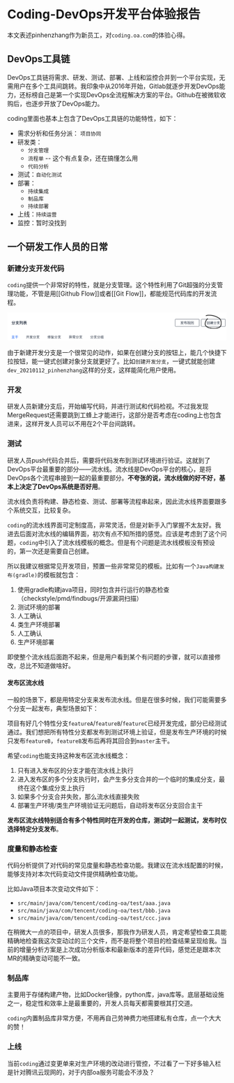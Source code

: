 # Coding-DevOps开发平台体验报告

本文表述pinhenzhang作为新员工，对`coding.oa.com`的体验心得。

## DevOps工具链

DevOps工具链将需求、研发、测试、部署、上线和监控合并到一个平台实现，无需用户在多个工具间跳转。我印象中从2016年开始，Gitlab就逐步开发DevOps能力，还标榜自己是第一个实现DevOps全流程解决方案的平台。Github在被微软收购后，也逐步开放了DevOps能力。

coding里面也基本上包含了DevOps工具链的功能特性，如下：

- 需求分析和任务分派： `项目协同`
- 研发类：
	- `分支管理`
	- `流程单` -- 这个有点复杂，还在搞懂怎么用
	- `代码分析`
- 测试：`自动化测试`
- 部署：
	- `持续集成`
	- `制品库`
	- `持续部署`
- 上线：`持续运营`
- 监控：暂时没找到

## 一个研发工作人员的日常

### 新建分支开发代码

`coding`提供一个非常好的特性，就是分支管理。这个特性利用了Git超强的分支管理功能，不管是用[[Github Flow]]或者[[Git Flow]]，都能规范代码库的开发流程。

![branch_create](coding_branch_create.png)

由于新建开发分支是一个很常见的动作，如果在创建分支的按钮上，能几个快捷下拉按钮，能一键式创建对象分支就更好了。比如`创建开发分支`，一键式就能创建`dev_20210112_pinhenzhang`这样的分支，这样能简化用户使用。

### 开发

研发人员新建分支后，开始编写代码，并进行测试和代码检视。不过我发现MergeRequest还需要跳到工蜂上才能进行，这部分是否考虑在coding上也包含进来，这样开发人员可以不用在2个平台间跳转。

### 测试

研发人员push代码合并后，需要将代码发布到测试环境进行验证。这就到了DevOps平台最重要的部分——流水线。流水线是DevOps平台的核心，是将DevOps各个流程串接到一起的最重要部分。**不夸张的说，流水线做的好不好，基本上决定了DevOps系统是否好用**。

流水线负责将构建、静态检查、测试、部署等流程串起来，因此流水线界面要跟多个系统交互，比较复杂。

`coding`的流水线界面可定制度高，非常灵活，但是对新手入门掌握不太友好。我进去后面对流水线的编辑界面，初次有点不知所措的感觉。应该是考虑到了这个问题，`coding`中引入了流水线模板的概念。但是有个问题是流水线模板没有预设的，第一次还是需要自己创建。

所以我建议根据常见开发项目，预置一些非常常见的模板。比如有一个`Java构建发布(gradle)`的模板就包含：

1. 使用gradle构建java项目，同时包含并行运行的静态检查（checkstyle/pmd/findbugs/开源漏洞扫描）
2. 测试环境的部署
3. 人工确认
4. 类生产环境部署
5. 人工确认
6. 生产环境部署

即使整个流水线后面跑不起来，但是用户看到某个有问题的步骤，就可以直接修改，总比不知道做啥好。

#### 发布区流水线

一般的场景下，都是用特定分支来发布流水线。但是在很多时候，我们可能需要多个分支一起发布，典型场景如下：

项目有好几个特性分支`featureA`/`featureB`/`featureC`已经开发完成，部分已经测试通过。我们想把所有特性分支都发布到测试环境上验证，但是发布生产环境的时候只发布`featureB`，`featureB`发布后再将其回合到`master`主干。

希望`coding`也能支持这种发布区流水线概念：
1. 只有进入发布区的分支才能在流水线上执行
2. 进入发布区的多个分支执行时，会产生多分支合并的一个临时的集成分支，最终在这个集成分支上执行
3. 如果多个分支合并失败，那么流水线直接失败
4. 部署生产环境/类生产环境验证无问题后，自动将发布区分支回合主干

**发布区流水线特别适合有多个特性同时在开发的仓库，测试时一起测试，发布时仅选择特定分支发布**。

### 度量和静态检查

代码分析提供了对代码的常见度量和静态检查功能。我建议在流水线配置的时候，能够支持对本次代码变动文件提供精确检查功能。

比如Java项目本次变动文件如下：

- `src/main/java/com/tencent/coding-oa/test/aaa.java`
- `src/main/java/com/tencent/coding-oa/test/bbb.java`
- `src/main/java/com/tencent/coding-oa/test/ccc.java`

在稍微大一点的项目中，研发人员很多，那我作为研发人员，肯定希望检查工具能精确地检查我这次变动过的三个文件，而不是将整个项目的检查结果呈现给我。当前的增量分析方案是上次成功分析版本和最新版本的差异代码，感觉还是跟本次MR的精确变动可能不一致。

### 制品库

主要用于存储构建产物，比如Docker镜像，python库，java库等。底层基础设施之一，稳定性和效率上是最重要的，开发人员每天都需要根其打交道。

`coding`内置制品库非常方便，不用再自己劳神费力地搭建私有仓库，点一个大大的赞！

### 上线

当前`coding`通过变更单来对生产环境的改动进行管控，不过看了一下好多输入栏是针对腾讯云现网的，对于内部oa服务可能会不涉及？